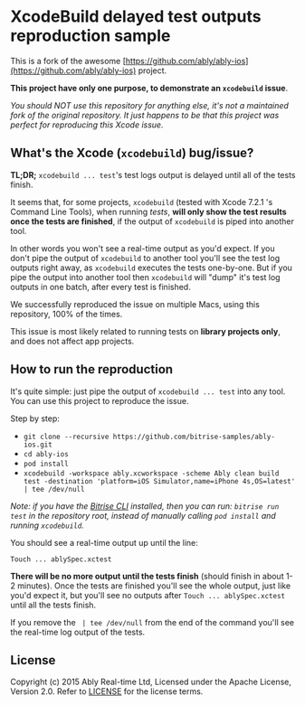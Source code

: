 # XcodeBuild delayed test outputs reproduction sample

This is a fork of the awesome [https://github.com/ably/ably-ios](https://github.com/ably/ably-ios)
project.

**This project have only one purpose, to demonstrate an `xcodebuild` issue**.

*You should NOT use this repository for anything else, it's not a maintained
fork of the original repository. It just happens to be that this project
was perfect for reproducing this Xcode issue.*


## What's the Xcode (`xcodebuild`) bug/issue?

**TL;DR;** `xcodebuild ... test`'s test logs output is delayed until
all of the tests finish.

It seems that, for some projects, `xcodebuild` (tested with Xcode 7.2.1 's Command Line Tools),
when running *tests*, **will only show the test results once the tests are finished**,
if the output of `xcodebuild` is piped into another tool.

In other words you won't see a real-time output as you'd expect.
If you don't pipe the output of `xcodebuild` to another tool
you'll see the test log outputs right away, as `xcodebuild` executes the
tests one-by-one. But if you pipe the output into another tool
then `xcodebuild` will "dump" it's test log outputs in one batch,
after every test is finished.

We successfully reproduced the issue on multiple Macs, using this repository, 100% of the times.

This issue is most likely related to running tests on **library projects only**,
and does not affect app projects.


## How to run the reproduction

It's quite simple: just pipe the output of `xcodebuild ... test` into any tool.
You can use this project to reproduce the issue.

Step by step:

* `git clone --recursive https://github.com/bitrise-samples/ably-ios.git`
* `cd ably-ios`
* `pod install`
* `xcodebuild -workspace ably.xcworkspace -scheme Ably clean build test -destination 'platform=iOS Simulator,name=iPhone 4s,OS=latest' | tee /dev/null`

*Note: if you have the [Bitrise CLI](https://www.bitrise.io/cli) installed,
then you can run: `bitrise run test` in the repository root,
instead of manually calling `pod install` and running `xcodebuild`.*

You should see a real-time output up until the line:

`Touch ... ablySpec.xctest`

**There will be no more output until the tests finish** (should finish in about 1-2 minutes).
Once the tests are finished you'll see the whole output, just like you'd expect it,
but you'll see no outputs after `Touch ... ablySpec.xctest` until all the tests
finish.

If you remove the ` | tee /dev/null` from the end of the command
you'll see the real-time log output of the tests.


## License

Copyright (c) 2015 Ably Real-time Ltd, Licensed under the Apache License, Version 2.0.  Refer to [LICENSE](LICENSE) for the license terms.
